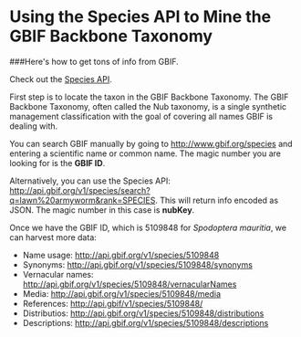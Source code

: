 <!-- 
.. title: Using the Species API to Mine the GBIF Backbone Taxonomy
.. slug: using-the-species-api-to-mine-the-gbif-backbone-taxonomy
.. date: 2017-04-22 08:26:03 UTC+10:00
.. tags: GBIF JSON taxonomy biodiversity
.. category: 
.. link: 
.. description: 
.. type: text
-->

# Using the Species API to Mine the GBIF Backbone Taxonomy

###Here's how to get tons of info from GBIF.

Check out the [Species API](http://www.gbif.org/developer/species).

First step is to locate the taxon in the GBIF Backbone Taxonomy. The GBIF Backbone Taxonomy, often called the Nub taxonomy, is a single synthetic management classification with the goal of covering all names GBIF is dealing with. 

You can search GBIF manually by going to http://www.gbif.org/species and entering a scientific name or common name. The magic number you are looking for is the **GBIF ID**.

Alternatively, you can use the Species API: http://api.gbif.org/v1/species/search?q=lawn%20armyworm&rank=SPECIES. This will return info encoded as JSON. The magic number in this case is **nubKey**. 

Once we have the GBIF ID, which is 5109848 for *Spodoptera mauritia*, we can harvest more data:

* Name usage: http://api.gbif.org/v1/species/5109848
* Synonyms: http://api.gbif.org/v1/species/5109848/synonyms
* Vernacular names: http://api.gbif.org/v1/species/5109848/vernacularNames
* Media: http://api.gbif.org/v1/species/5109848/media
* References: http://api.gbif/v1/species/5109848/
* Distributios: http://api.gbif.org/v1/species/5109848/distributions
* Descriptions: http://api.gbif.org/v1/species/5109848/descriptions
